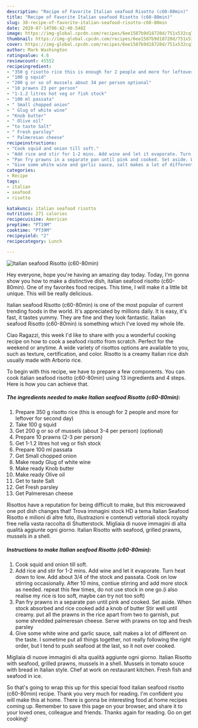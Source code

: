 ```yaml
---
description: "Recipe of Favorite Italian seafood Risotto (c60-80min)"
title: "Recipe of Favorite Italian seafood Risotto (c60-80min)"
slug: 38-recipe-of-favorite-italian-seafood-risotto-c60-80min
date: 2020-07-14T06:42:40.548Z
image: https://img-global.cpcdn.com/recipes/6ee1587b9d18720d/751x532cq70/italian-seafood-risotto-c60-80min-recipe-main-photo.jpg
thumbnail: https://img-global.cpcdn.com/recipes/6ee1587b9d18720d/751x532cq70/italian-seafood-risotto-c60-80min-recipe-main-photo.jpg
cover: https://img-global.cpcdn.com/recipes/6ee1587b9d18720d/751x532cq70/italian-seafood-risotto-c60-80min-recipe-main-photo.jpg
author: Mark Washington
ratingvalue: 4.6
reviewcount: 45552
recipeingredient:
- "350 g risotto rice this is enough for 2 people and more for leftover for second day"
- "100 g squid"
- "200 g or so of mussels about 34 per person optional"
- "10 prawns 23 per person"
- "1-1.2 litres hot veg or fish stock"
- "100 ml passata"
- " Small chopped onion"
- " Glug of white wine"
- "Knob butter"
- " Olive oil"
- "to taste Salt"
- " Fresh parsley"
- " Palmeresan cheese"
recipeinstructions:
- "Cook squid and onion till soft."
- "Add rice and stir for 1-2 mins. Add wine and let it evaporate. Turn heat down to low. Add about 3/4 of the stock and passata. Cook on low stirring occasionally. After 10 mins, contiue stirring and add more stock as needed. repeat this few times, do not use stock in one go.(i also realise my rice is too soft, maybe can try not too soft)"
- "Pan fry prawns in a separate pan until pink and cooked. Set aside. When stock absorbed and rice cooked add a knob of butter Stir well until creamy. put all the prawns in the rice apart from two to garnish, put some shredded palmeresan cheese. Serve with prawns on top and fresh parsley"
- "Give some white wine and garlic sauce, salt makes a lot of different on the taste. I sometime put all things together, not really following the right order, but I tend to push seafood at the last, so it not over cooked."
categories:
- Recipe
tags:
- italian
- seafood
- risotto

katakunci: italian seafood risotto 
nutrition: 271 calories
recipecuisine: American
preptime: "PT19M"
cooktime: "PT39M"
recipeyield: "2"
recipecategory: Lunch

---
```



![Italian seafood Risotto (c60-80min)](https://img-global.cpcdn.com/recipes/6ee1587b9d18720d/751x532cq70/italian-seafood-risotto-c60-80min-recipe-main-photo.jpg)

Hey everyone, hope you're having an amazing day today. Today, I'm gonna show you how to make a distinctive dish, italian seafood risotto (c60-80min). One of my favorites food recipes. This time, I will make it a little bit unique. This will be really delicious.

Italian seafood Risotto (c60-80min) is one of the most popular of current trending foods in the world. It's appreciated by millions daily. It is easy, it's fast, it tastes yummy. They are fine and they look fantastic. Italian seafood Risotto (c60-80min) is something which I've loved my whole life.

Ciao Ragazzi, this week I&#39;d like to share with you a wonderful cooking recipe on how to cook a seafood risotto from scratch. Perfect for the weekend or anytime. A wide variety of risottos options are available to you, such as texture, certification, and color. Risotto is a creamy Italian rice dish usually made with Arborio rice.


To begin with this recipe, we have to prepare a few components. You can cook italian seafood risotto (c60-80min) using 13 ingredients and 4 steps. Here is how you can achieve that.

<!--inarticleads1-->

##### The ingredients needed to make Italian seafood Risotto (c60-80min):

1. Prepare 350 g risotto rice (this is enough for 2 people and more for leftover for second day)
1. Take 100 g squid
1. Get 200 g or so of mussels (about 3-4 per person) (optional)
1. Prepare 10 prawns (2-3 per person)
1. Get 1-1.2 litres hot veg or fish stock
1. Prepare 100 ml passata
1. Get  Small chopped onion
1. Make ready  Glug of white wine
1. Make ready Knob butter
1. Make ready  Olive oil
1. Get to taste Salt
1. Get  Fresh parsley
1. Get  Palmeresan cheese


Risottos have a reputation for being difficult to make, but this microwaved one pot dish changes that! Trova immagini stock HD a tema Italian Seafood Risotto e milioni di altre foto, illustrazioni e contenuti vettoriali stock royalty free nella vasta raccolta di Shutterstock. Migliaia di nuove immagini di alta qualità aggiunte ogni giorno. Italian Risotto with seafood, grilled prawns, mussels in a shell. 

<!--inarticleads2-->

##### Instructions to make Italian seafood Risotto (c60-80min):

1. Cook squid and onion till soft.
1. Add rice and stir for 1-2 mins. Add wine and let it evaporate. Turn heat down to low. Add about 3/4 of the stock and passata. Cook on low stirring occasionally. After 10 mins, contiue stirring and add more stock as needed. repeat this few times, do not use stock in one go.(i also realise my rice is too soft, maybe can try not too soft)
1. Pan fry prawns in a separate pan until pink and cooked. Set aside. When stock absorbed and rice cooked add a knob of butter Stir well until creamy. put all the prawns in the rice apart from two to garnish, put some shredded palmeresan cheese. Serve with prawns on top and fresh parsley
1. Give some white wine and garlic sauce, salt makes a lot of different on the taste. I sometime put all things together, not really following the right order, but I tend to push seafood at the last, so it not over cooked.


Migliaia di nuove immagini di alta qualità aggiunte ogni giorno. Italian Risotto with seafood, grilled prawns, mussels in a shell. Mussels in tomato souce with bread in Italian style. Chef at work on restaurant kitchen. Fresh fish and seafood in ice. 

So that's going to wrap this up for this special food italian seafood risotto (c60-80min) recipe. Thank you very much for reading. I'm confident you will make this at home. There is gonna be interesting food at home recipes coming up. Remember to save this page on your browser, and share it to your loved ones, colleague and friends. Thanks again for reading. Go on get cooking!

